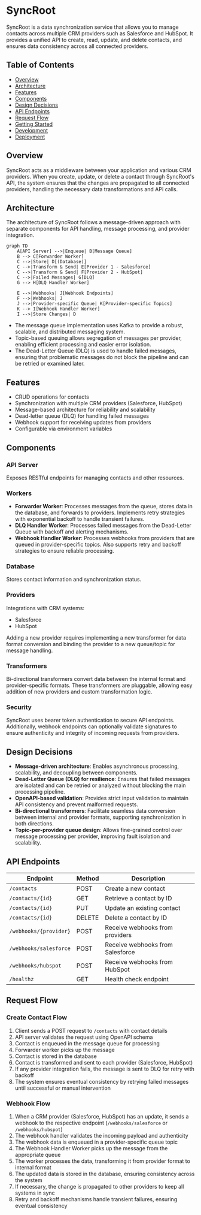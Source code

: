 # SyncRoot

SyncRoot is a data synchronization service that allows you to manage contacts across multiple CRM providers such as Salesforce and HubSpot. It provides a unified API to create, read, update, and delete contacts, and ensures data consistency across all connected providers.

## Table of Contents

- [Overview](#overview)
- [Architecture](#architecture)
- [Features](#features)
- [Components](#components)
- [Design Decisions](#design-decisions)
- [API Endpoints](#api-endpoints)
- [Request Flow](#request-flow)
- [Getting Started](#getting-started)
- [Development](#development)
- [Deployment](#deployment)

## Overview

SyncRoot acts as a middleware between your application and various CRM providers. When you create, update, or delete a contact through SyncRoot's API, the system ensures that the changes are propagated to all connected providers, handling the necessary data transformations and API calls.

## Architecture

The architecture of SyncRoot follows a message-driven approach with separate components for API handling, message processing, and provider integration.

```mermaid
graph TD
    A[API Server] -->|Enqueue| B[Message Queue]
    B --> C[Forwarder Worker]
    C -->|Store| D[(Database)]
    C -->|Transform & Send| E[Provider 1 - Salesforce]
    C -->|Transform & Send| F[Provider 2 - HubSpot]
    C -->|Failed Messages| G[DLQ]
    G --> H[DLQ Handler Worker]

    E -->|Webhooks| J[Webhook Endpoints]
    F -->|Webhooks| J
    J -->|Provider-specific Queue| K[Provider-specific Topics]
    K --> I[Webhook Handler Worker]
    I -->|Store Changes| D
```

- The message queue implementation uses Kafka to provide a robust, scalable, and distributed messaging system. 
- Topic-based queuing allows segregation of messages per provider, enabling efficient processing and easier error isolation.
- The Dead-Letter Queue (DLQ) is used to handle failed messages, ensuring that problematic messages do not block the pipeline and can be retried or examined later.

## Features

- CRUD operations for contacts
- Synchronization with multiple CRM providers (Salesforce, HubSpot)
- Message-based architecture for reliability and scalability
- Dead-letter queue (DLQ) for handling failed messages
- Webhook support for receiving updates from providers
- Configurable via environment variables

## Components

### API Server

Exposes RESTful endpoints for managing contacts and other resources.

### Workers

- **Forwarder Worker**: Processes messages from the queue, stores data in the database, and forwards to providers. Implements retry strategies with exponential backoff to handle transient failures.
- **DLQ Handler Worker**: Processes failed messages from the Dead-Letter Queue with backoff and alerting mechanisms.
- **Webhook Handler Worker**: Processes webhooks from providers that are queued in provider-specific topics. Also supports retry and backoff strategies to ensure reliable processing.

### Database

Stores contact information and synchronization status.

### Providers

Integrations with CRM systems:

- Salesforce
- HubSpot

Adding a new provider requires implementing a new transformer for data format conversion and binding the provider to a new queue/topic for message handling.

### Transformers

Bi-directional transformers convert data between the internal format and provider-specific formats. These transformers are pluggable, allowing easy addition of new providers and custom transformation logic.

### Security

SyncRoot uses bearer token authentication to secure API endpoints. Additionally, webhook endpoints can optionally validate signatures to ensure authenticity and integrity of incoming requests from providers.

## Design Decisions

- **Message-driven architecture**: Enables asynchronous processing, scalability, and decoupling between components.
- **Dead-Letter Queue (DLQ) for resilience**: Ensures that failed messages are isolated and can be retried or analyzed without blocking the main processing pipeline.
- **OpenAPI-based validation**: Provides strict input validation to maintain API consistency and prevent malformed requests.
- **Bi-directional transformers**: Facilitate seamless data conversion between internal and provider formats, supporting synchronization in both directions.
- **Topic-per-provider queue design**: Allows fine-grained control over message processing per provider, improving fault isolation and scalability.

## API Endpoints

| Endpoint               | Method | Description                      |
| ---------------------- | ------ | -------------------------------- |
| `/contacts`            | POST   | Create a new contact             |
| `/contacts/{id}`       | GET    | Retrieve a contact by ID         |
| `/contacts/{id}`       | PUT    | Update an existing contact       |
| `/contacts/{id}`       | DELETE | Delete a contact by ID           |
| `/webhooks/{provider}` | POST   | Receive webhooks from providers  |
| `/webhooks/salesforce` | POST   | Receive webhooks from Salesforce |
| `/webhooks/hubspot`    | POST   | Receive webhooks from HubSpot    |
| `/healthz`             | GET    | Health check endpoint            |

## Request Flow

### Create Contact Flow

1. Client sends a POST request to `/contacts` with contact details
2. API server validates the request using OpenAPI schema
3. Contact is enqueued in the message queue for processing
4. Forwarder worker picks up the message
5. Contact is stored in the database
6. Contact is transformed and sent to each provider (Salesforce, HubSpot)
7. If any provider integration fails, the message is sent to DLQ for retry with backoff
8. The system ensures eventual consistency by retrying failed messages until successful or manual intervention

### Webhook Flow

1. When a CRM provider (Salesforce, HubSpot) has an update, it sends a webhook to the respective endpoint (`/webhooks/salesforce` or `/webhooks/hubspot`)
2. The webhook handler validates the incoming payload and authenticity
3. The webhook data is enqueued in a provider-specific queue topic
4. The Webhook Handler Worker picks up the message from the appropriate queue
5. The worker processes the data, transforming it from provider format to internal format
6. The updated data is stored in the database, ensuring consistency across the system
7. If necessary, the change is propagated to other providers to keep all systems in sync
8. Retry and backoff mechanisms handle transient failures, ensuring eventual consistency


